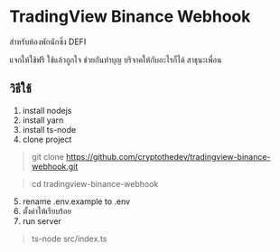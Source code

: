 # TradingView Binance Webhook

สำหรับห้องพักนักซิ่ง DEFI 

แจกให้ใช้ฟรี ใช้แล้วถูกใจ ช่วยกันทำบุญ บริจาคให้กับอะไรก็ได้ สาธุนะเพื่อน

## วิธีใช้
1. install nodejs
2. install yarn
3. install ts-node
4. clone project

> git clone https://github.com/cryptothedev/tradingview-binance-webhook.git

> cd tradingview-binance-webhook

5. rename .env.example to .env
6. ตั้งค่าให้เรียบร้อย
7. run server

> ts-node src/index.ts